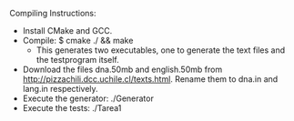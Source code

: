 Compiling Instructions:

- Install CMake and GCC.
- Compile: $ cmake ./ && make 
  - This generates two executables, one to generate the text files and the testprogram itself.
- Download the files dna.50mb and english.50mb from http://pizzachili.dcc.uchile.cl/texts.html. Rename them to dna.in and lang.in respectively.
- Execute the generator: ./Generator
- Execute the tests: ./Tarea1
